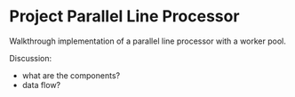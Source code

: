 # Project Parallel Line Processor

Walkthrough implementation of a parallel line processor with a worker pool.

Discussion:

* what are the components?
* data flow?


